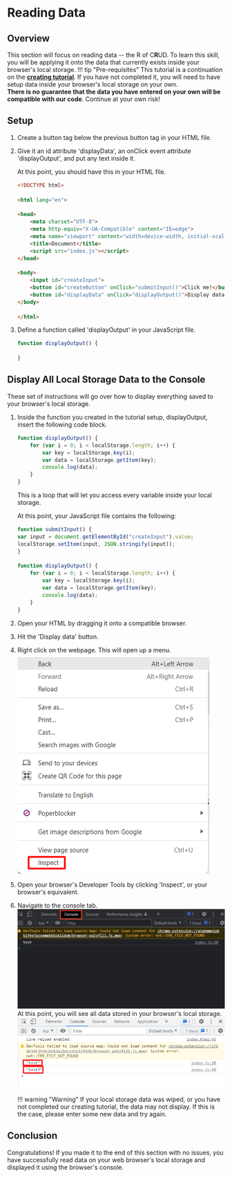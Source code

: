 # Reading Data

## Overview

This section will focus on reading data -- the R of C**R**UD. To learn this skill, you will be applying it onto the data that currently exists inside your browser's local storage.
!!! tip "Pre-requisites"
    This tutorial is a continuation on the [**creating tutorial**](creating.md). If you have not completed it, you will need to have setup data inside your browser's local storage on your own.
    <br> **There is no guarantee that the data you have entered on your own will be compatible with our code**. Continue at your own risk!

## Setup

1. Create a button tag below the previous button tag in your HTML file.

2. Give it an id attribute 'displayData', an onClick event attribute 'displayOutput', and put any text inside it.

    At this point, you should have this in your HTML file.

    ```html
    <!DOCTYPE html>

    <html lang="en">

    <head>
        <meta charset="UTF-8">
        <meta http-equiv="X-UA-Compatible" content="IE=edge">
        <meta name="viewport" content="width=device-width, initial-scale=1.0">
        <title>Document</title>
        <script src="index.js"></script>
    </head>

    <body>
        <input id="createInput">
        <button id="createButton" onClick="submitInput()">Click me!</button>
        <button id="displayData" onClick="displayOutput()">Display data</button>
    </body>

    </html>
    ```

3. Define a function called 'displayOutput' in your JavaScript file.

    ```js
    function displayOutput() {
        
    }
    ```

## Display All Local Storage Data to the Console

These set of instructions will go over how to display everything saved to your browser's local storage.

1. Inside the function you created in the tutorial setup, displayOutput, insert the following code block.

    ```js
    function displayOutput() {
        for (var i = 0; i < localStorage.length; i++) {
            var key = localStorage.key(i);
            var data = localStorage.getItem(key);
            console.log(data);
        }
    }
    ```

    This is a loop that will let you access every variable inside your local storage.

    At this point, your JavaScript file contains the following:

    ```js
    function submitInput() {
    var input = document.getElementById("createInput").value;
    localStorage.setItem(input, JSON.stringify(input));
    }

    function displayOutput() {
        for (var i = 0; i < localStorage.length; i++) {
            var key = localStorage.key(i);
            var data = localStorage.getItem(key);
            console.log(data);
        }
    }
    ```

2. Open your HTML by dragging it onto a compatible browser.
3. Hit the 'Display data' button.
4. Right click on the webpage. This will open up a menu.
    <br> ![right-click](right-click.png)
5. Open your browser's Developer Tools by clicking 'Inspect', or your browser's equivalent.
6. Navigate to the console tab.
    <br> ![access-console](access-console.png)
    At this point, you will see all data stored in your browser's local storage.
    <br> ![console-log](console-log.png)

    !!! warning "Warning"
        If your local storage data was wiped, or you have not completed our creating tutorial, the data may not display. If this is the case, please enter some new data and try again.

## Conclusion

Congratulations! If you made it to the end of this section with no issues, you have successfully read data on your web browser's local storage and displayed it using the browser's console.
